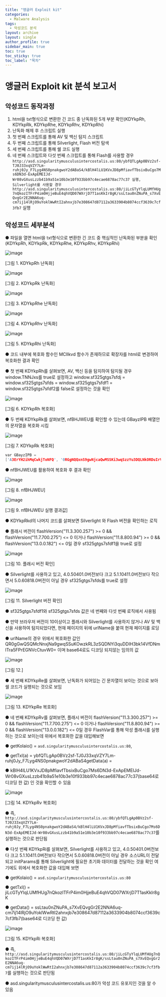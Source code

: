 ```yaml
---
title: "앵글러 Exploit kit"
categories:
  - Malware Analysis
tags:
  - 악성코드 분석
layout: archive
layout: single
author_profile: true
sidebar_main: true
toc: true
toc_sticky: true
toc_label: "목차"
---
```


# 앵글러 Exploit kit 분석 보고서

## 악성코드 동작과정 
1. html을 txt형식으로 변환한 긴 코드 중 난독화된 5개 부분 확인(KDYkpRh, KDYkpRk, KDYkpRhe, KDYkpRhv, KDYkpRhi)
2. 난독화 해제 후 스크립트 실행
3. 첫 번째 스크립트를 통해 AV 및 백신 탐지 스크립트
4. 두 번째 스크립트를 통해 Silverlight, Flash 버전 탐색
5. 세 번째 스크립트를 통해 쉘 코드 실행
6. 네 번째 스크립트와 다섯 번째 스크립트를 통해 Flash를 사용할 경우 `http://asd.singularitymusculusintercostalis.us:80/ybfQTLgAp0BVz2sf-TJ0J33xqVZY7Lm-ruhj0Jy_F7Lyg4NS0pnakgwoY2dABaS4/kBlH4lLU1KVxJD8pMfiavfTbsixBuCgo7Ms6DN3d-ExApEMEIJd-Wr08vGXusLzzb41b9a51e10b3e10f933bb97c4ecae6878ac77c37 실행, Silverlight를 사용할 경우 http://asd.singularitymusculusintercostalis.us:80/jiLcGTyYlqLUMfHUg7nQkozITFrP4im0HjjeBuE4qhVQD07WXrjD7T1asKkIr8gK/ssLtau0nZNuPA_s7XvEQvgGr2E2NNA6uq-cm7ij14lRjO9uYoklWwRtI2ahnxjb7e308647d87112a3633904b8074ccf3639c7cf3fb7` 실행

## 악성코드 세부분석
● 파일을 열면 html을 txt형식으로 변환한 긴 코드 중 핵심적인 난독화된 부분을 확인(KDYkpRh, KDYkpRk, KDYkpRhe, KDYkpRhv, KDYkpRhi)

![image](https://github.com/user-attachments/assets/e5eabdc7-12c9-42e5-8486-29e013c1316b)

[그림 1. KDYkpRh 난독화]

![image](https://github.com/user-attachments/assets/2dfa9e4d-ecd2-4f0c-9596-0ab3b7418f6c)

[그림 2. KDYkpRk 난독화]

![image](https://github.com/user-attachments/assets/1032bb30-e42c-4580-98e9-25c90025f7e5)

[그림 3. KDYkpRhe 난독화]

![image](https://github.com/user-attachments/assets/230e34e9-6790-464f-be94-6ff26012c33d)

[그림 4. KDYkpRhv 난독화]

![image](https://github.com/user-attachments/assets/c5fcd92c-0ce5-43df-a920-fbee5794582a)

[그림 5. KDYkpRhi 난독화]

● 코드 내부에 복호화 함수인 MClIkvd 함수가 존재하므로 확장자를 html로 변경하여 복호화한 결과 확인

● 첫 번째 KDYkpRh를 살펴보면, AV, 백신 등을 탐지하여 탐지될 경우 window.TNNJxs를 true로 설정하고 window.sf325gtgs7sfdj = window.sf325gtgs7sfds = window.sf325gtgs7sfdf1 = window.sf325gtgs7sfdf2를 false로 설정하는 것을 확인

![image](https://github.com/user-attachments/assets/790212c1-97af-4685-96dd-0af54e97d283)

[그림 6. KDYkpRh 복호화]

● 두 번째 KDYkpRk를 살펴보면, nfBHJWEU를 확인할 수 있는데 GBayzIPB 배열안의 문자열을 복호화 시킴

![image](https://github.com/user-attachments/assets/6e73f543-4c6f-42b5-a934-a55987a394d0)

[그림 7. KDYkpRk 복호화]

```C
var GBayzIPB = 
['A3ErYH2ihMqCwkjToNFQ', '0RGgNQQxnS9gwNjcaQwMSSKi3wqSzzYu3DQLNkORDuIrV3qDfbTDamN4IkH1PFE uN5WvV r =0t cGC', '0SVowFaFWVE24qpYcT2GN3V8kVS1ZhmP55ZNUWmDJ3MQ4oc0Xt2ywpl1SSXiV0aEUQZlN4WKttNBSdEXtWR  =W  = W      A ', 'dsscrnatigs.umyauuilsunstellarui:sis.cto 0    8             ', 'fbTJVgy2zATQ0fsB-pL033qy-ZJurYJx_jhm07VLL7gdaNFgkS2yAownY04pSa    B    4        ', 'J0SQxRa1Ssks44ZUSTDF1EaViFc2c2nmD4lRQZWl82TFzMZCZ2E3wF14eRXE1UShypRDMk1F12hdRLUVx0eE5IcTY0T6wxUIZMmWNjMMzBYmYm2l05IMNOTTNWZMhYZzY4zh%3chYNTz D    3             ', 'dsscrnatigs.umyauuilsunstellarui:sis.cto 0    8             ', 'LiGnUyjfMY7cQUHLglTqzoTE0rkjHPuI4ejmB4FiVhDkD7qT7WKQIa1jsX0rg8    r    K        ', 'N3d9aFcnT1VMzQV5QMGGh1R5yFNkM2k2ByUdTZV0VnLpqNNTMtmxPsRlUNW2VXbhStOEdsWZuykdYV23pGNc2UeDNzDixkdgOM2DJTMcwYMGNzDh04IkMMzzN2MI3YY2Yzmm%zYMZOzW D    3             '];
```

● nfBHJWEU를 활용하여 복호화 후 결과 확인

![image](https://github.com/user-attachments/assets/3edde67a-6ebe-49c0-b3a1-f7a86932ba3f)

[그림 8. nfBHJWEU]

![image](https://github.com/user-attachments/assets/11d9fabc-d369-4b19-a0c6-7994c1851c66)

[그림 9. nfBHJWEU 실행 결과값]

● KDYkpRkd의 나머지 코드를 살펴보면 Silverlight 와 Flash 버전을 확인하는 로직

● 플래시 버전이 flashVersion("11.3.300.257") >= 0 && flashVersion("11.7.700.275") <= 0 이거나 flashVersion("11.8.800.94") >= 0 && flashVersion("13.0.0.182") <= 0일 경우 sf325gtgs7sfdf1을 true로 설정

![image](https://github.com/user-attachments/assets/00d6d043-1f77-468c-9792-7253d8433537)

[그림 10. 플래시 버전 확인]

● Silverlight를 사용하고 있고, 4.0.50401.0버전보다 크고 5.1.10411.0버전보다 작으면서 5.0.60818.0버전이 아닐 경우 sf325gtgs7sfds를 true로 설정

![image](https://github.com/user-attachments/assets/8173189e-5d11-4e17-9919-984177467ae4)

[그림 11. Silverlight 버전 확인]

● sf325gtgs7sfdf1와 sf325gtgs7sfds 값은 네 번째와 다섯 번째 로직에서 사용됨

● 만약 브라우저 버전이 10이상이고 플래시와 Silverlight를 사용하지 않거나 AV 및 백신을 사용하여 탐지되었다면, 현재 페이지의 뒤에 urlName을 붙여 현재 페이지를 로딩

● urlName의 경우 위에서 복호화한 값인 QR0gGwQSQMcNnxjNa9gwqSSuKOwzkRL3zSQDNYi3quDDIH3bk14VfDNmITra5FPrEGNVcCtuvW0= 이며 base64로도 디코딩 되지않는 임의의 값

![image](https://github.com/user-attachments/assets/60ba36d5-5e75-47bb-ac2f-d275a484b122)

[그림 12.]

● 세 번째 KDYkpRe를 살펴보면, 난독화가 되어있는 긴 문자열이 보이는 것으로 보아 쉘 코드가 실행되는 것으로 보임

![image](https://github.com/user-attachments/assets/6195b771-e3c6-4cd3-a813-07092e0de483)

[그림 13. KDYkpRe 복호화]

● 네 번째 KDYkpRv를 살펴보면, 플래시 버전이 flashVersion("11.3.300.257") >= 0 && flashVersion("11.7.700.275") <= 0 이거나 flashVersion("11.8.800.94") >= 0 && flashVersion("13.0.0.182") <= 0일 경우 FlashVar를 통해 악성 플래시를 실행하는 것으로 보이는데 위에서 복호화한 값을 대입해보면

● getKolaio() = `asd.singularitymusculusintercostalis.us:80`, 

● getTxl(a) = ybfQTLgAp0BVz2sf-TJ0J33xqVZY7Lm-ruhj0Jy_F7Lyg4NS0pnakgwoY2dABaS4getData(a) = 

● kBlH4lLU1KVxJD8pMfiavfTbsixBuCgo7Ms6DN3d-ExApEMEIJd-Wr08vGXusLzzb41b9a51e10b3e10f933bb97c4ecae6878ac77c37(base64로 디코딩 한 값) 인 것을 확인할 수 있음

![image](https://github.com/user-attachments/assets/009e7f2e-80f0-4a64-9c99-c2914bdd4edf)

[그림 14. KDYkpRv 복호화]

● 즉, `http://asd.singularitymusculusintercostalis.us:80/ybfQTLgAp0BVz2sf-TJ0J33xqVZY7Lm-ruhj0Jy_F7Lyg4NS0pnakgwoY2dABaS4/kBlH4lLU1KVxJD8pMfiavfTbsixBuCgo7Ms6DN3d-ExApEMEIJd-Wr08vGXusLzzb41b9a51e10b3e10f933bb97c4ecae6878ac77c37`를 실행하는 것으로 판단됨

● 다섯 번째 KDYkpRi를 살펴보면, Silverlight를 사용하고 있고, 4.0.50401.0버전보다 크고 5.1.10411.0버전보다 작으면서 5.0.60818.0버전이 아닐 경우 소스URL이 전달되고 initParams를 통해 Silverlight에 필요한 초기화 데이터를 전달하는 것을 확인 여기에도 위에서 복호화한 값을 대입해 보면

● getKolaio() = `asd.singularitymusculusintercostalis.us:80`

● getTxl() = jiLcGTyYlqLUMfHUg7nQkozITFrP4im0HjjeBuE4qhVQD07WXrjD7T1asKkIr8gK

● getData() = ssLtau0nZNuPA_s7XvEQvgGr2E2NNA6uq-cm7ij14lRjO9uYoklWwRtI2ahnxjb7e308647d87112a3633904b8074ccf3639c7cf3fb7(base64로 디코딩 한 값)

![image](https://github.com/user-attachments/assets/324a3a02-0cc8-400a-815e-cd35acd356ce)

[그림 15. KDYkpRi 복호화]

● 즉, `http://asd.singularitymusculusintercostalis.us:80/jiLcGTyYlqLUMfHUg7nQkozITFrP4im0HjjeBuE4qhVQD07WXrjD7T1asKkIr8gK/ssLtau0nZNuPA_s7XvEQvgGr2E2NNA6uq-cm7ij14lRjO9uYoklWwRtI2ahnxjb7e308647d87112a3633904b8074ccf3639c7cf3fb7`를 실행하는 것으로 판단됨

● asd.singularitymusculusintercostalis.us:80가 악성 코드 유포지인 것을 알 수 있음
